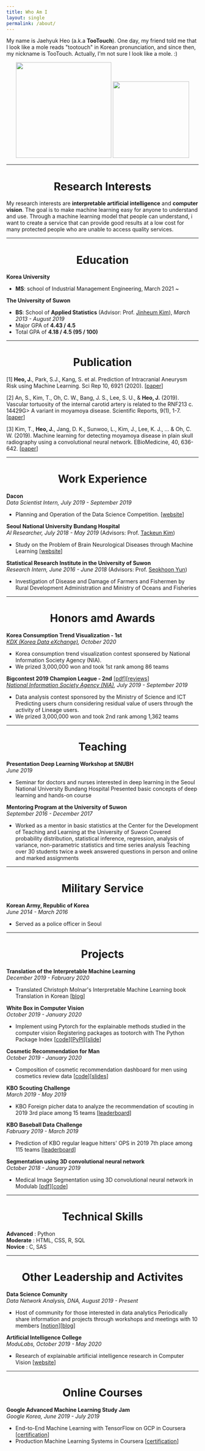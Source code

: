 ```yaml
---
title: Who Am I
layout: single
permalink: /about/
---
```


My name is Jaehyuk Heo (a.k.a **TooTouch**). One day, my friend told me that I look like a mole reads "tootouch" in Korean pronunciation, and since then, my nickname is TooTouch. Actually, I'm not sure I look like a mole. :)

<p align='center'> 
    <img src="https://drive.google.com/uc?id=1VAqhvfaUH4rR5fAMbkfZI1vZXASIWQXR" width="250">
    <img src="https://drive.google.com/uc?id=1chZAFG9CgSvJuq_mnoQ3d26A8VdgZFTZ" width="200">
</p>


---
<h1 align='center'>Research Interests</h1>

My research interests are **interpretable artificial intelligence** and **computer vision**. The goal is to make machine learning easy for anyone to understand and use. Through a machine learning model that people can understand, i want to create a service that can provide good results at a low cost for many protected people who are unable to access quality services.

---
<h1 align='center'>Education</h1>

**Korea University**

- **MS**: school of Industrial Management Engineering, March 2021 ~

**The University of Suwon**  

- **BS**: School of **Applied Statistics** (Advisor: Prof. [Jinheum Kim](https://www.suwon.ac.kr/mainHp/prointro/detail.html?eno=1961566)), *March 2013 - August 2019*
- Major GPA of **4.43 / 4.5**
- Total GPA of **4.18 / 4.5 (95 / 100)**


---
<h1 align='center'> Publication</h1>

[1] **Heo, J.**, Park, S.J., Kang, S. et al. Prediction of Intracranial Aneurysm Risk using Machine Learning. Sci Rep 10, 6921 (2020). [[paper](https://www.nature.com/articles/s41598-020-63906-8#citeas)]

[2] An, S., Kim, T., Oh, C. W., Bang, J. S., Lee, S. U., & **Heo, J.** (2019). Vascular tortuosity of the internal carotid artery is related to the RNF213 c. 14429G> A variant in moyamoya disease. Scientific Reports, 9(1), 1-7. [[paper](https://www.nature.com/articles/s41598-019-45141-y)]

[3] Kim, T., **Heo, J.**, Jang, D. K., Sunwoo, L., Kim, J., Lee, K. J., ... & Oh, C. W. (2019). Machine learning for detecting moyamoya disease in plain skull radiography using a convolutional neural network. EBioMedicine, 40, 636-642. [[paper](https://www.sciencedirect.com/science/article/pii/S2352396418306200)]

---
<h1 align='center'>Work Experience</h1>

**Dacon**   
*Data Scientist Intern, July 2019 - September 2019*
- Planning and Operation of the Data Science Competition. [[website](https://dacon.io/)]  


**Seoul National University Bundang Hospital**   
*AI Researcher, July 2018 - May 2019*  (Advisors: Prof. [Tackeun Kim](https://snubh.org/medical/drIntroduce.do?DP_TP=&DP_CD=NS&sDpCdDtl=NS&sDrSid=1003835&sDrStfNo=65973&sDpTp=))
- Study on the Problem of Brain Neurological Diseases through Machine Learning [[website](https://www.snubh.org/index.do)]   


**Statistical Research Institute in the University of Suwon**   
*Research Intern, June 2016 - June 2018* (Advisors: Prof. [Seokhoon Yun](https://www.suwon.ac.kr/mainHp/prointro/detail.html?eno=1951544))
- Investigation of Disease and Damage of Farmers and Fishermen by Rural Development Administration and Ministry of Oceans and Fisheries

---
<h1 align='center'>Honors amd Awards</h1>

**Korea Consumption Trend Visualization - 1st**  
*[KDX (Korea Data eXchange)](https://kdx.kr/main), October 2020*
- Korea consumption trend visualization contest sponsered by National Information Society Agency (NIA). 
- We prized 3,000,000 won and took 1st rank among 86 teams

**Bigcontest 2019 Champion League - 2nd**  [[pdf](https://drive.google.com/open?id=1Q9tAspfZKh_zH4lZiSGL1L0h0_Hpy6qG)][[reviews](https://tootouch.github.io/portfolio/2019_bigcontest/)]  
*[National Information Society Agency (NIA)](https://www.nia.or.kr/site/nia_kor/main.do), July 2019 - September 2019*
- Data analysis contest sponsored by the Ministry of Science and ICT Predicting users churn considering residual value of users through the activity of Lineage users. 
- We prized 3,000,000 won and took 2nd rank among 1,362 teams

---
<h1 align='center'>Teaching</h1>

**Presentation Deep Learning Workshop at SNUBH**  
*June 2019*
- Seminar for doctors and nurses interested in deep learning in the Seoul National University Bundang Hospital Presented basic concepts of deep learning and hands-on course  

**Mentoring Program at the University of Suwon**  
*September 2016 - December 2017*
- Worked as a mentor in basic statistics at the Center for the Development of Teaching and Learning at the University of Suwon Covered probability distribution, statistical inference, regression, analysis of variance, non-parametric statistics and time series analysis Teaching over 30 students twice a week answered questions in person and online and marked assignments

---
<h1 align='center'>Military Service</h1>

**Korean Army, Republic of Korea**  
*June 2014 - March 2016*
- Served as a police officer in Seoul

---
<h1 align='center'>Projects</h1>

**Translation of the Interpretable Machine Learning**  
*December 2019 - Fabruary 2020*
- Translated Christoph Molnar's Interpretable Machine Learning book Translation in Korean [[blog](https://tootouch.github.io/IML/start/)]

**White Box in Computer Vision**  
*October 2019 - January 2020*
- Implement using Pytorch for the explainable methods studied in the computer vision Registering packages as tootorch with The Python Package Index [[code](https://github.com/TooTouch/WhiteBox-Part1)][[PyPI](https://pypi.org/project/tootorch/)][[slide](https://drive.google.com/open?id=1G851uCGxf2awPAqtMRDPCNmqANuJG8Y0)]

**Cosmetic Recommendation for Man**   
*October 2019 - January 2020*
- Composition of cosmetic recommendation dashboard for men using cosmetics review data [[code](https://github.com/DataNetworkAnalysis/Cosmetic-Recommendation-for-Man)][[slides](https://drive.google.com/open?id=1vA1rFLl2KlK7KsjcF9K5fRyLKpa3qMjW0)]

**KBO Scouting Challenge**  
*March 2019 - May 2019*
- KBO Foreign picher data to analyze the recommendation of scouting in 2019 3rd place among 15 teams [[leaderboard](https://dacon.io/competitions/official/68346/codeshare/424)]

**KBO Baseball Data Challenge**  
*Fabruary 2019 - March 2019*
- Prediction of KBO regular league hitters' OPS in 2019 7th place among 115 teams [[leaderboard](https://dacon.io/competitions/official/62540/leaderboard/)]

**Segmentation using 3D convolutional neural network**  
*October 2018 - January 2019*  
- Medical Image Segmentation using 3D convolutional neural network in Modulab [[pdf](https://drive.google.com/file/d/1US3CMxdBlI631BS0vmS7gMXZnCD91zTg/view)][[code](https://github.com/TooTouch/3D_CoordConv_Segmentation)]

---
<h1 align='center'>Technical Skills</h1>

**Advanced** : Python   
**Moderate** : HTML, CSS, R, SQL   
**Novice** : C, SAS  

---
<h1 align='center'>Other Leadership and Activites</h1>

**Data Science Comunity**   
*Data Network Analysis, DNA, August 2019 - Present*
- Host of community for those interested in data analytics Periodically share information and projects through workshops and meetings with 10 members [[notion](http://bit.ly/DNA_homepage)][[blog](https://datanetworkanalysis.github.io/)]

**Artificial Intelligence College**  
*ModuLabs, October 2019 - May 2020*
- Research of explainable artificial intelligence research in Computer Vision [[website](http://aic.yangjaehub.com/)] 

---
<h1 align='center'>Online Courses</h1>

**Google Advanced Machine Learning Study Jam**   
*Google Korea, June 2019 - July 2019*
- End-to-End Machine Learning with TensorFlow on GCP in Coursera [[certification](https://drive.google.com/open?id=1z-y_VUX7-5ienhD1N9ZN-5tol4H1f-vW)]
- Production Machine Learning Systems in Coursera [[certification](https://drive.google.com/open?id=1refyaX537tuODz6mSHsPbb6H0QIoVcsQ)]
